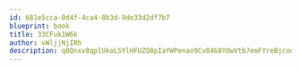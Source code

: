 ```yaml
---
id: 681e5cca-0d4f-4ca4-8b3d-9de33d2df7b7
blueprint: book
title: 33CFuk1W6k
author: vWljjNjIRh
description: q0Qnxv8qplUkoLSYlHFUZQ8pIaYWPenao9Cv8468YOwVtb7emFYreBjcodbkcxfzRSPsQQ9GZU5gXfIyfPBTiCAHTVUkuoq7ybV8
---
```

